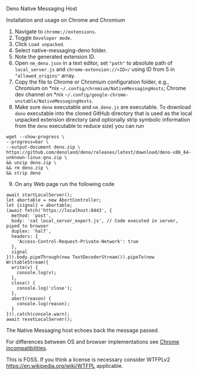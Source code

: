 Deno Native Messaging Host

Installation and usage on Chrome and Chromium

1. Navigate to `chrome://extensions`.
2. Toggle `Developer mode`.
3. Click `Load unpacked`.
4. Select native-messaging-deno folder.
5. Note the generated extension ID.
6. Open `nm_deno.json` in a text editor, set `"path"` to absolute path of `local_server.js` and `chrome-extension://<ID>/` using ID from 5 in `"allowed_origins"` array. 
7. Copy the file to Chrome or Chromium configuration folder, e.g., Chromium on \*nix `~/.config/chromium/NativeMessagingHosts`; Chrome dev channel on \*nix `~/.config/google-chrome-unstable/NativeMessagingHosts`.
8. Make sure `deno` executable and `nm_deno.js` are executable. To download `deno` executable into the cloned GitHub directory that is used as the local unpacked extension directory (and optionally strip symbolic information from the `deno` executable to reduce size) you can run
```
wget --show-progress \
--progress=bar \
--output-document deno.zip \
https://github.com/denoland/deno/releases/latest/download/deno-x86_64-unknown-linux-gnu.zip \
&& unzip deno.zip \
&& rm deno.zip \
&& strip deno 
```
9. On any Web page run the following code

```
await startLocalServer();
let abortable = new AbortController;
let {signal} = abortable;
(await fetch('https://localhost:8443', {
  method: 'post',
  body: 'cat local_server_export.js', // Code executed in server, piped to browser
  duplex: 'half',
  headers: {
    'Access-Control-Request-Private-Network': true
  },
  signal
})).body.pipeThrough(new TextDecoderStream()).pipeTo(new WritableStream({
  write(v) {
    console.log(v);
  },
  close() {
    console.log('close');
  },
  abort(reason) {
    console.log(reason);
  }
})).catch(console.warn);
await resetLocalServer();
```


The Native Messaging host echoes back the message passed. 

For differences between OS and browser implementations see [Chrome incompatibilities](https://developer.mozilla.org/en-US/docs/Mozilla/Add-ons/WebExtensions/Chrome_incompatibilities#native_messaging).

This is FOSS. If you think a license is necessary consider WTFPLv2 https://en.wikipedia.org/wiki/WTFPL applicable.
